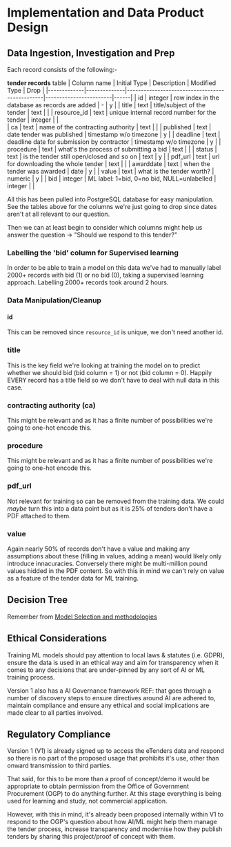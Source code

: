 # Implementation and Data Product Design

## Data Ingestion, Investigation and Prep

Each record consists of the following:-

**tender records** table
| Column name | Initial Type | Description                                    | Modified Type          | Drop |
|-------------|--------------|------------------------------------------------|------------------------|------|
| id          | integer      | row index in the database as records are added | -                      |  y   |
| title       | text         | title/subject of the tender                    | text                   |      |
| resource_id | text         | unique internal record number for the tender   | integer                |      |      
| ca          | text         | name of the contracting authority              | text                   |      |
| published   | text         | date tender was published                      | timestamp w/o timezone |  y   |
| deadline    | text         | deadline date for submission by contractor     | timestamp w/o timezone |  y   |
| procedure   | text         | what's the process of submitting a bid         | text                   |      |
| status      | text         | is the tender still open/closed and so on      | text                   |  y   |
| pdf_url     | text         | url for downloading the whole tender           | text                   |      |
| awarddate   | text         | when the tender was awarded                    | date                   |  y   |
| value       | text         | what is the tender worth?                      | numeric                |  y   |
| bid         | integer      | ML label: 1=bid, 0=no bid, NULL=unlabelled     | integer                |      |

All this has been pulled into PostgreSQL database for easy manipulation. See the tables above for the columns we're just going to drop since dates aren't at all relevant to our question. 

Then we can at least begin to consider which columns might help us answer the question -> "Should we respond to this tender?"

### Labelling the 'bid' column for Supervised learning

In order to be able to train a model on this data we've had to manually label 2000+ records with bid (1) or no bid (0), taking a supervised learning approach. Labelling 2000+ records took around 2 hours.

### Data Manipulation/Cleanup

#### id
This can be removed since `resource_id` is unique, we don't need another id. 

### title
This is the key field we're looking at training the model on to predict whether we should bid (bid column = 1) or not (bid column = 0). Happily EVERY record has a title field so we don't have to deal with null data in this case. 

### contracting authority (ca)
This might be relevant and as it has a finite number of possibilities we're going to one-hot encode this.

### procedure
This might be relevant and as it has a finite number of possibilities we're going to one-hot encode this.

### pdf_url
Not relevant for training so can be removed from the training data. We could _maybe_ turn this into a data point but as it is 25% of tenders don't have a PDF attached to them.

### value
Again nearly 50% of records don't have a value and making any assumptions about these (filling in values, adding a mean) would likely only introduce innacuracies. Conversely there might be multi-million pound values hidded in the PDF content. So with this in mind we can't rely on value as a feature of the tender data for ML training. 

## Decision Tree
Remember from [Model Selection and methodologies](./3_developing_ai_and_ml_apps.html#model-selection-and-methodologies) 


## Ethical Considerations

Training ML models should pay attention to local laws & statutes (i.e. GDPR), ensure the data is used in an ethical way and aim for transparency when it comes to any decisions that are under-pinned by any sort of AI or ML training process.

Version 1 also has a AI Governance framework REF: that goes through a number of discovery steps to ensure directives around AI are adhered to, maintain compliance and ensure any ethical and social implications are made clear to all parties involved.

## Regulatory Compliance

Version 1 (V1) is already signed up to access the eTenders data and respond so there is no part of the proposed usage that prohibits it's use, other than onward transmission to third parties. 

That said, for this to be more than a proof of concept/demo it would be appropriate to obtain permission from the Office of Government Procurement (OGP) to do anything further. At this stage everything is being used for learning and study, not commercial application.

However, with this in mind, it's already been proposed internally within V1 to respond to the OGP's question about how AI/ML might help them manage the tender process, increase transparency and modernise how they publish tenders by sharing this project/proof of concept with them. 